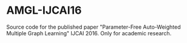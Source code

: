 # AMGL-IJCAI16
Source code for the published paper "Parameter-Free Auto-Weighted Multiple Graph Learning" IJCAI 2016.
Only for academic research.
